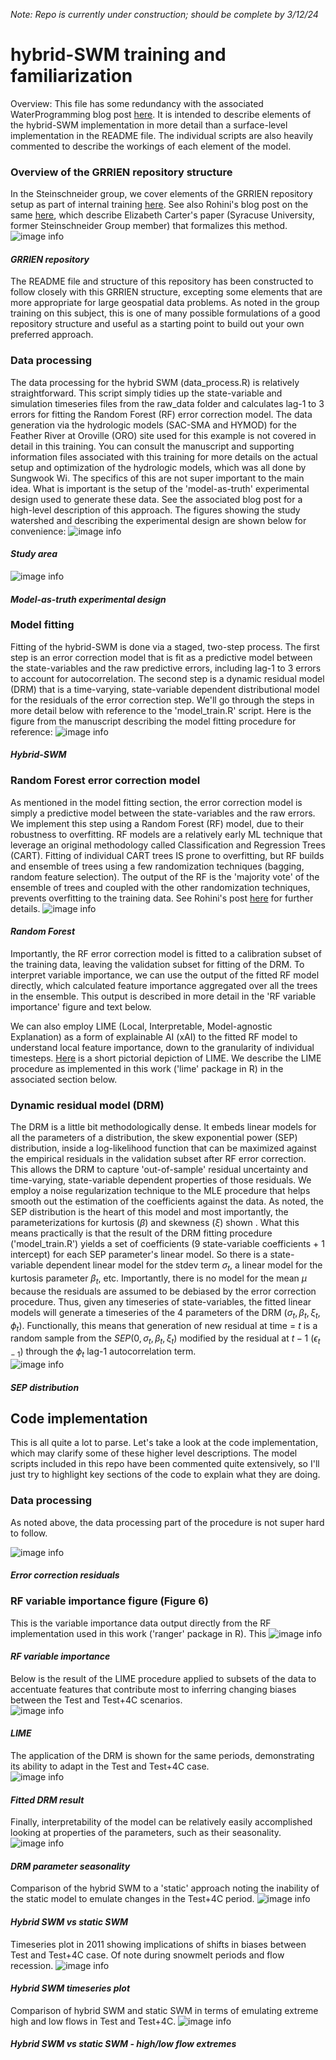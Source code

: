 _Note: Repo is currently under construction; should be complete by 3/12/24_
# hybrid-SWM training and familiarization
Overview: This file has some redundancy with the associated WaterProgramming blog post [here](https://waterprogramming.wordpress.com/2024/03/11/nonstationary-stochastic-watershed-modeling/). It is intended to
describe elements of the hybrid-SWM implementation in more detail than a surface-level implementation in the README file. The individual scripts are also heavily commented to describe the workings of each element of the model.   
### Overview of the GRRIEN repository structure
In the Steinschneider group, we cover elements of the GRRIEN repository setup as part of internal training [here](https://github.com/SteinschneiderLab/lab-manual/tree/main/training/open_research). See also Rohini's
blog post on the same [here](https://waterprogramming.wordpress.com/2023/03/06/introducing-the-grrien-analysis-framework-defining-standards-for-reproducible-and-robust-supervised-learning-of-earth-surface-processes-at-large-spatial-scales/), which describe Elizabeth Carter's paper (Syracuse University, former Steinschneider Group member) that formalizes this method.
![image info](figures_tables/GRRIEn.png "GRRIEN")
#### _GRRIEN repository_   
   
The README file and structure of this repository has been constructed to follow closely with this GRRIEN structure, excepting some elements that are more appropriate for large geospatial data problems. As noted in the group training on this subject, this is one of many possible formulations of a good repository structure and useful as a starting point to build out your own preferred approach.
### Data processing
The data processing for the hybrid SWM (data_process.R) is relatively straightforward. This script simply tidies up the state-variable and simulation timeseries files from the raw_data folder and calculates lag-1 to 3 errors for fitting the Random Forest (RF) error correction model. The data generation via the hydrologic models (SAC-SMA and HYMOD) for the Feather River at Oroville (ORO) site used for this example is not covered in detail in this training. You can consult the manuscript and supporting information files associated with this training for more details on the actual setup and optimization of the hydrologic models, which was all done by Sungwook Wi. The specifics of this are not super important to the main idea. What is important is the setup of the 'model-as-truth' experimental design used to generate these data. See the associated blog post for a high-level description of this approach. The figures showing the study watershed and describing the experimental design are shown below for convenience:
![image info](figures_tables/fig1.png "Study area")   
#### _Study area_      
   
![image info](figures_tables/fig2.png "Model-as-truth experimental design")
#### _Model-as-truth experimental design_   
### Model fitting
Fitting of the hybrid-SWM is done via a staged, two-step process. The first step is an error correction model that is fit as a predictive model between the state-variables and the raw predictive errors, including lag-1 to 3 errors to account for autocorrelation. The second step is a dynamic residual model (DRM) that is a time-varying, state-variable dependent distributional model for the residuals of the error correction step. We'll go through the steps in more detail below with reference to the 'model_train.R' script. Here is the figure from the manuscript describing the model fitting procedure for reference:
![image info](figures_tables/fig3.png "hybrid SWM")
#### _Hybrid-SWM_  

### Random Forest error correction model
As mentioned in the model fitting section, the error correction model is simply a predictive model between the state-variables and the raw errors. We implement this step using a Random Forest (RF) model, due to their robustness to overfitting. RF models are a relatively early ML technique that leverage an original methodology called Classification and Regression Trees (CART). Fitting of individual CART trees IS prone to overfitting, but RF builds and ensemble of trees using a few randomization techniques (bagging, random feature selection). The output of the RF is the 'majority vote' of the ensemble of trees and coupled with the other randomization techniques, prevents overfitting to the training data. See Rohini's post [here](https://waterprogramming.wordpress.com/2019/02/04/intro-to-machine-learning-part-5-bagging/) for further details.
![image info](figures_tables/RF.png "hybrid SWM")
#### _Random Forest_  

Importantly, the RF error correction model is fitted to a calibration subset of the training data, leaving the validation subset for fitting of the DRM. To interpret variable importance, we can use the output of the fitted RF model directly, which calculated feature importance aggregated over all the trees in the ensemble. This output is described in more detail in the 'RF variable importance' figure and text below.   
   
We can also employ LIME (Local, Interpretable, Model-agnostic Explanation) as a form of explainable AI (xAI) to the fitted RF model to understand local feature importance, down to the granularity of individual timesteps. [Here](docs/LIME.pdf) is a short pictorial depiction of LIME. We describe the LIME procedure as implemented in this work ('lime' package in R) in the associated section below.

### Dynamic residual model (DRM)
The DRM is a little bit methodologically dense. It embeds linear models for all the parameters of a distribution, the skew exponential power (SEP) distribution, inside a log-likelihood function that can be maximized against the empirical residuals in the validation subset after RF error correction. This allows the DRM to capture 'out-of-sample' residual uncertainty and time-varying, state-variable dependent properties of those residuals. We employ a noise regularization technique to the MLE procedure that helps smooth out the estimation of the coefficients against the data. As noted, the SEP distribution is the heart of this model and most importantly, the parameterizations for kurtosis ($\beta$) and skewness ($\xi$) shown . What this means practically is that the result of the DRM fitting procedure ('model_train.R') yields a set of coefficients (9 state-variable coefficients + 1 intercept) for each SEP parameter's linear model. So there is a state-variable dependent linear model for the stdev term $\sigma_t$, a linear model for the kurtosis parameter $\beta_t$, etc. Importantly, there is no model for the mean $\mu$ because the residuals are assumed to be debiased by the error correction procedure. Thus, given any timeseries of state-variables, the fitted linear models will generate a timeseries of the 4 parameters of the DRM ($\sigma_t, \beta_t, \xi_t, \phi_t$). Functionally, this means that generation of new residual at time = $t$ is a random sample from the $SEP(0,\sigma_t,\beta_t,\xi_t)$ modified by the residual at $t-1$  ($\epsilon_{t-1}$) through the $\phi_t$ lag-1 autocorrelation term.  
![image info](figures_tables/sep.png "SEP distribution")   
#### _SEP distribution_ 

## Code implementation
This is all quite a lot to parse. Let's take a look at the code implementation, which may clarify some of these higher level descriptions. The model scripts included in this repo have been commented quite extensively, so I'll just try to highlight key sections of the code to explain what they are doing.   
### Data processing
As noted above, the data processing part of the procedure is not super hard to follow. 


![image info](figures_tables/fig5.png "Error correction result")
#### _Error correction residuals_  

### RF variable importance figure (Figure 6)
This is the variable importance data output directly from the RF implementation used in this work ('ranger' package in R). This 
![image info](figures_tables/fig6.png "RF variable importance")
#### _RF variable importance_  

Below is the result of the LIME procedure applied to subsets of the data to accentuate features that contribute most to inferring changing biases between the Test and Test+4C scenarios.   
![image info](figures_tables/fig7.png "LIME")
#### _LIME_  

The application of the DRM is shown for the same periods, demonstrating its ability to adapt in the Test and Test+4C case.  
![image info](figures_tables/fig8.png "DRM fits")
#### _Fitted DRM result_  
   
Finally, interpretability of the model can be relatively easily accomplished looking at properties of the parameters, such as their seasonality.
![image info](figures_tables/fig9.png "DRM seasonality")
#### _DRM parameter seasonality_  

Comparison of the hybrid SWM to a 'static' approach noting the inability of the static model to emulate changes in the Test+4C period.
![image info](figures_tables/fig10.png "hybrid SWM vs static SWM")
#### _Hybrid SWM vs static SWM_  

Timeseries plot in 2011 showing implications of shifts in biases between Test and Test+4C case. Of note during snowmelt periods and flow recession.
![image info](figures_tables/fig11.png "hybrid SWM timeseries plot")
#### _Hybrid SWM timeseries plot_  

Comparison of hybrid SWM and static SWM in terms of emulating extreme high and low flows in Test and Test+4C.
![image info](figures_tables/fig12.png "hybrid SWM vs static SWM - high/low flow extremes")
#### _Hybrid SWM vs static SWM - high/low flow extremes_ 
